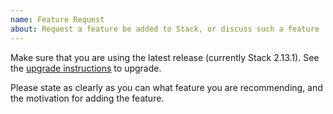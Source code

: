 ```yaml
---
name: Feature Request
about: Request a feature be added to Stack, or discuss such a feature
---
```


Make sure that you are using the latest release (currently Stack 2.13.1). See the
[upgrade instructions](http://docs.haskellstack.org/en/stable/install_and_upgrade/#upgrade)
to upgrade.

Please state as clearly as you can what feature you are recommending, and the
motivation for adding the feature.
